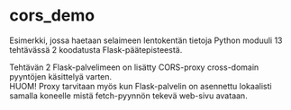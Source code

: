 # cors_demo
Esimerkki, jossa haetaan selaimeen lentokentän tietoja Python moduuli 13 tehtävässä 2 koodatusta Flask-päätepisteestä.

Tehtävän 2 Flask-palvelimeen on lisätty CORS-proxy cross-domain pyyntöjen käsittelyä varten.  
HUOM! Proxy tarvitaan myös kun Flask-palvelin on asennettu lokaalisti samalla koneelle mistä fetch-pyynnön tekevä web-sivu avataan.
